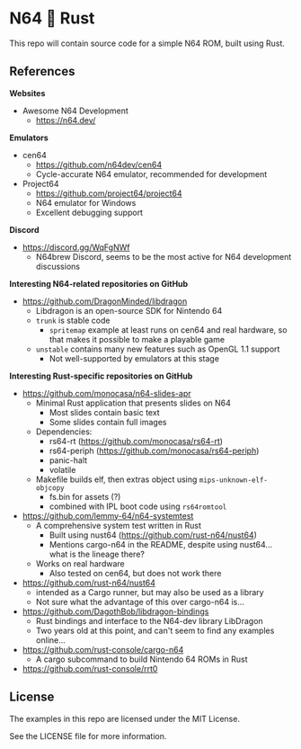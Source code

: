 # N64 💛 Rust

This repo will contain source code for a simple N64 ROM, built using Rust.

## References

**Websites**

* Awesome N64 Development
  * https://n64.dev/

**Emulators**

* cen64
  * https://github.com/n64dev/cen64
  * Cycle-accurate N64 emulator, recommended for development
* Project64
  * https://github.com/project64/project64
  * N64 emulator for Windows
  * Excellent debugging support

**Discord**

* https://discord.gg/WqFgNWf
  * N64brew Discord, seems to be the most active for N64 development discussions

**Interesting N64-related repositories on GitHub**

* https://github.com/DragonMinded/libdragon
  * Libdragon is an open-source SDK for Nintendo 64
  * `trunk` is stable code
    * `spritemap` example at least runs on cen64 and real hardware, so that makes it possible to make a playable game
  * `unstable` contains many new features such as OpenGL 1.1 support
    * Not well-supported by emulators at this stage

**Interesting Rust-specific repositories on GitHub**

* https://github.com/monocasa/n64-slides-apr
  * Minimal Rust application that presents slides on N64
    * Most slides contain basic text
    * Some slides contain full images
  * Dependencies:
    * rs64-rt (https://github.com/monocasa/rs64-rt)
    * rs64-periph (https://github.com/monocasa/rs64-periph)
    * panic-halt
    * volatile
  * Makefile builds elf, then extras object using `mips-unknown-elf-objcopy`
    * fs.bin for assets (?)
    * combined with IPL boot code using `rs64romtool`
* https://github.com/lemmy-64/n64-systemtest
  * A comprehensive system test written in Rust
    * Built using nust64 (https://github.com/rust-n64/nust64)
    * Mentions cargo-n64 in the README, despite using nust64... what is the lineage there?
  * Works on real hardware
    * Also tested on cen64, but does not work there
* https://github.com/rust-n64/nust64
  * intended as a Cargo runner, but may also be used as a library
  * Not sure what the advantage of this over cargo-n64 is...
* https://github.com/DagothBob/libdragon-bindings
  * Rust bindings and interface to the N64-dev library LibDragon
  * Two years old at this point, and can't seem to find any examples online...
* https://github.com/rust-console/cargo-n64
  * A cargo subcommand to build Nintendo 64 ROMs in Rust
* https://github.com/rust-console/rrt0

## License

The examples in this repo are licensed under the MIT License.

See the LICENSE file for more information.
